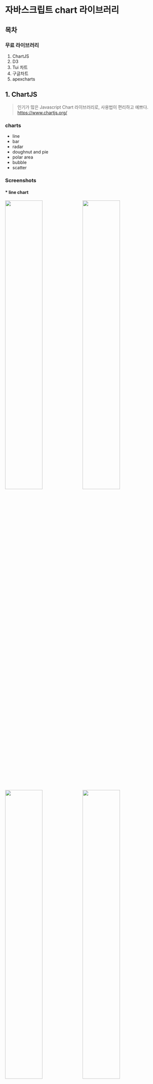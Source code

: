 # 자바스크립트 chart 라이브러리

## 목차

### 무료 라이브러리

1. ChartJS
1. D3
1. Tui 차트
1. 구글차트
1. apexcharts

## 1. ChartJS

> 인기가 많은 Javascript Chart 라이브러리로, 사용법이 편리하고 예쁘다.
> https://www.chartjs.org/

### charts

- line
- bar
- radar
- doughnut and pie
- polar area
- bubble
- scatter

### Screenshots

#### \* line chart

<img src="https://user-images.githubusercontent.com/51072198/71459233-dc977c80-27e9-11ea-96fa-134c3a8b32b6.png" width="49%">
<img src="https://user-images.githubusercontent.com/51072198/71460112-d4d9d700-27ed-11ea-894c-1a27cef84eb3.png" width="49%">
<img src="https://user-images.githubusercontent.com/51072198/71463194-f1c7d780-27f8-11ea-9eb8-0dd7f5195b2a.png" width="49%">
<img src="https://user-images.githubusercontent.com/51072198/71463323-5420d800-27f9-11ea-84c9-de7fa58b83f2.png
" width="49%">

- 선과 점의 색상, 모양, 두께, 상호작용 시 스타일, 툴팁 등 커스터마이징 가능
- Stacked Area Chart로 설정할 수 있음
- line chart 커스터 마이징에 대한 자세한 옵션 : https://www.chartjs.org/docs/latest/charts/line.html

#### \* bar chart

<img src="https://user-images.githubusercontent.com/51072198/71459232-dc977c80-27e9-11ea-9fe3-18dde590e820.png" width="49%">
<img src="https://user-images.githubusercontent.com/51072198/71460169-15395500-27ee-11ea-863c-48a4c6d8c3e1.png" width="49%">
<img src="https://user-images.githubusercontent.com/51072198/71460002-60069d00-27ed-11ea-903a-009c0f058580.png" width="49%">
<img src="https://user-images.githubusercontent.com/51072198/71463415-a104ae80-27f9-11ea-967e-eebec6e12adc.png" width="49%">

- 막대의 테두리 및 배경의 색, 테두리 너비, 툴팁 등 커스터마이징 가능
- 가로 막대나 Stacked bar로 설정할 수 있음
- bar chart 커스터 마이징에 대한 자세한 옵션 : https://www.chartjs.org/docs/latest/charts/bar.html

#### \* radar chart

![radar](https://user-images.githubusercontent.com/51072198/71459235-dd301300-27e9-11ea-8159-047eeef7cf05.png)

- radar chart는 두 개 이상의 다른 데이터 세트의 포인트를 비교하는 데 유용함
- 각 선과 점의 색상, 크기, 모양, 상호작용 시 스타일, 툴팁 등 커스터마이징 가능
- radar chart 커스터 마이징에 대한 자세한 옵션 : https://www.chartjs.org/docs/latest/charts/radar.html

#### \* doughnut and pie chart

<img src="https://user-images.githubusercontent.com/51072198/71460274-8973f880-27ee-11ea-8167-aef93d30b404.png" width="49%">
<img src="https://user-images.githubusercontent.com/51072198/71459234-dc977c80-27e9-11ea-8097-1342430270de.png" width="49%">

- 각 호의 배경색, 호를 그릴 시작 각도, 테두리 굵기, 겹침 여부, 회전 애니메이션, 툴팁 등 커스터마이징 가능
- cutoutPercentage 설정 (중간에서 잘라낸 백분율, 50이면 도넛, 0이면 파이)
- doughnut and pie chart 커스터 마이징에 대한 자세한 옵션 : https://www.chartjs.org/docs/latest/charts/doughnut.html

#### \* polar area chart

![polar-area](https://user-images.githubusercontent.com/51072198/71459624-bbd02680-27eb-11ea-94c0-02814238d904.png)

- pie chart와 유사하지만 값의 스케일도 표시할 수 있음
- 각 호의 배경색, 호를 그릴 시작 각도, 테두리 굵기, 겹침 여부, 회전 애니메이션, 툴팁 등 커스터마이징 가능
- polar area chart 커스터 마이징에 대한 자세한 옵션 : https://www.chartjs.org/docs/latest/charts/polar.html

#### \* bubble chart

![bubble](https://user-images.githubusercontent.com/51072198/71459660-e02c0300-27eb-11ea-9187-91758483d0e0.png)

- bubble chart는 동시에 3차원 데이터를 표시하는 데 사용. 처음 두 치수로 위치가 정해지고 세번째 치수로 크기가 정해진다.
- 각 기포의 모양, 색, 테두리 두께, 회전 각도, 반경, 상호작용 시 스타일, 툴팁 등 커스터마이징 가능
- bubble chart 커스터 마이징에 대한 자세한 옵션 : https://www.chartjs.org/docs/latest/charts/bubble.html

#### \* scatter chart

![scatter](https://user-images.githubusercontent.com/51072198/71459710-16698280-27ec-11ea-816c-308520e1e39a.png)

- x 축이 선형 축으로 변경된 꺾은 선형 차트를 기반으로 함.
- 꺾은 선형(line) 차트와 동일한 속성 지원 (동일한 방법으로 커스터 마이징)
- 꺾은 선형 차트(배열, 포인트 형식 모두 가능)와 달리 포인트 형식의 데이터만 허용
- scatter chart 커스터 마이징에 대한 자세한 옵션 : https://www.chartjs.org/docs/latest/charts/scatter.html

## 2. D3

> 특징 : 동적이고 interactive한 데이터 시각화를 구현하기 위한, 아주 다양한 차트를 제공
> https://d3js.org/

### charts

- line and area
- bar
- doughnut and pie chart
- calendar view
- interactive bubble chart
- maps
- wordcloud
- more charts

### Screenshots

#### \* line and area chart

<img src="https://user-images.githubusercontent.com/51072198/71465569-5b97af80-2800-11ea-9e32-ec69de5c0fb2.png" width="49%">
<img src="https://user-images.githubusercontent.com/51072198/71465572-5c304600-2800-11ea-84b5-6a697efb896c.jpeg" width="49%">
<img src="https://user-images.githubusercontent.com/51072198/71465714-b204ee00-2800-11ea-9ba1-dc0112af4939.png" width="49%">
<img src="https://user-images.githubusercontent.com/51072198/71465785-dbbe1500-2800-11ea-9d8a-407ad1bae2d4.png" width="49%">

#### \* bar chart

<img src="https://user-images.githubusercontent.com/51072198/71466084-d44b3b80-2801-11ea-8cc2-acb09e7f01da.png" width="49%">
<img src="https://user-images.githubusercontent.com/51072198/71466086-d4e3d200-2801-11ea-9878-3ab05bd6c212.png" width="49%">
<img src="https://user-images.githubusercontent.com/51072198/71466138-08bef780-2802-11ea-8679-e6d15834bd58.png" width="49%">
<img src="https://user-images.githubusercontent.com/51072198/71466142-09578e00-2802-11ea-96fe-5b0446679f36.png" width="49%">

#### \* doughnut and pie chart

<img src="https://user-images.githubusercontent.com/51072198/71466443-e7124000-2802-11ea-9372-73653dc76e42.png" width="49%">
<img src="https://user-images.githubusercontent.com/51072198/71466441-e7124000-2802-11ea-9068-804e56c718a7.png" width="49%">
<img src="https://user-images.githubusercontent.com/51072198/71466440-e679a980-2802-11ea-97b1-3a09ef8cdce6.png" width="49%">

#### \* calendar view

![calendar view](https://user-images.githubusercontent.com/51072198/71464816-18d4d800-27fe-11ea-9e18-a3d2532cc861.png)

#### \* interactive bubble chart

![interactive bubble chart](https://user-images.githubusercontent.com/51072198/71466692-aebf3180-2803-11ea-8fc1-ede956e06317.png)

#### \* maps

![maps](https://user-images.githubusercontent.com/51072198/71466775-f776ea80-2803-11ea-9761-b5e95774116c.png)

#### \* wordcloud

![스크린샷 2019-12-26 오후 5 27 57](https://user-images.githubusercontent.com/51072198/71467145-45402280-2805-11ea-902e-4dabf5c35ab8.png)

#### \* more charts

![etc1](https://user-images.githubusercontent.com/51072198/71467684-fdba9600-2806-11ea-87bf-e2711045853a.png)
![etc2](https://user-images.githubusercontent.com/51072198/71467068-f4c8c500-2804-11ea-8894-c182a89cffab.png)

- [링크](https://github.com/d3/d3/wiki/Gallery)

## 3. toast UI 차트

> nhn에서 제공하는 차트 라이브러리로, 디자인이 깔끔하며 다양한 옵션을 제공한다.

### charts

- Bar chart
- Column chart
- Line chart
- Area chart
- Bubble chart
- Pie chart
- Combo chart
- Map chart

#### \* bar chart

![bar차트1](https://image.toast.com/aaaadh/real/2018/techblog/bd47c0bc16a211e696229e1b6294fc39.png)
![bar차트2](https://image.toast.com/aaaadh/real/2018/techblog/11e47c1616a611e68d3393a3503368da.png)

#### \* Column chart

![Column](https://image.toast.com/aaaadh/real/2018/techblog/bd52486616a211e6894efc5fc07d2dfc.png)
![Column2](https://image.toast.com/aaaadh/real/2018/techblog/bd53545e16a211e6934056ef5fddb49a.png)

#### \* Line chart

![Line](https://image.toast.com/aaaadh/real/2018/techblog/bd6ea64616a211e69bf47ef1a0be24f3.png)

#### \* Area chart

![Area](https://image.toast.com/aaaadh/real/2018/techblog/bd40d91e16a211e68499cd2a77a862fb.png)

#### \* Bubble chart / pie chart

![Bubble](https://image.toast.com/aaaadh/real/2018/techblog/64c063b816ac11e69ebdb1152ee5e623.png)
![pie](https://image.toast.com/aaaadh/real/2018/techblog/64c9037e16ac11e689d7149a76c343dd.png)

#### \* Combo chart / Map chart

![Combo chart](https://image.toast.com/aaaadh/real/2018/techblog/64be95a616ac11e695d57ff9470c5eeb.png)
![Map chart](https://image.toast.com/aaaadh/real/2018/techblog/64bf03ce16ac11e688613fb4ccb11e4c.png)

### Customizing

#### 다양한 테마 적용 가능

테마를 직접 등록하고, 적용할 수 있다.

![theme](https://image.toast.com/aaaadh/real/2018/techblog/30cdc378106e11e688464a36f0bd6b63.png)

- 테마에 대한 더 자세한 사항 : https://github.com/nhn/tui.chart/wiki/theme

#### 옵션

- 데이터 포매팅  
   '1,000'(천 단위 표시), '0.00'(소수점 표시), '0001'(zero fill)과 같이 간단하게 적용할 수 있는 포맷팅 옵션 존재 (직접 포맷팅도 가능)
  ![theme](https://image.toast.com/aaaadh/real/2018/techblog/f0a7b8a8106311e69decfdec7d5f0f21.png)

- 영역을 넘어서는 가로축 라벨 개행 처리  
  회전된 글자로 인해 가독성이 좋지 못할 때, 개행 가능
  ![before](https://image.toast.com/aaaadh/real/2018/techblog/10c76150106511e69ed3260a74d40297.png)
  ![after](https://image.toast.com/aaaadh/real/2018/techblog/19132286106511e686088a59a54e900c.png)

- 다이버징(diverging) 옵션  
  diverging stacked bar chart 사용 시, 다른 차트 라이브러리와 달리 좌측 데이터를 음수처리하지 않아도 된다.

  ![인구분포](https://image.toast.com/aaaadh/real/2018/techblog/350pxUSpop2010.svg.png)

## 4. 구글차트

> 아주 많은 종류의 차트를 제공한다.
> https://developers.google.com/chart/

### charts

- Geo Chart
- Bar Chart
- Histogram
- Pie Chart
- Scatter Plot Chart
- Time Series Chart
- Combo Chart
- Area Chart
- Bubble Chart
- Timeline
- Gauge
- more charts ...

![google](https://user-images.githubusercontent.com/51072198/71467342-e4fdb080-2805-11ea-8cdc-549de3d67688.jpeg)

- 배경 색상, 투명도, 선의 굵기와 색상 등을 커스터마이징할 수 있다.
- 이 외에도 수많은 커스터마이징을 제공한다. 아래 문서에서 원하는 차트를 클릭하여 확인하자.  
  https://developers.google.com/chart/interactive/docs/gallery?hl=ko

## 5. apexcharts

> 특징 : 디자인이 깔끔하고, 인터렉티브한 차트를 만들 수 있다. 애니메이션 기능이 있으며 심플한 api로 생성, 설정할 수 있다.

### charts

- Line Chart
- Area Chart
- Column Chart
- Candlestick
- Heat Map Chart
- Pie / Donut
- Radar
- RadialBar

#### \* Line Chart

![스크린샷 2019-12-26 오후 6 27 48](https://user-images.githubusercontent.com/51072198/71469787-99e79b80-280d-11ea-89c2-09ae1c2d2e05.png)
![스크린샷 2019-12-26 오후 6 28 15](https://user-images.githubusercontent.com/51072198/71469788-99e79b80-280d-11ea-95a9-9f022e83fe02.png)

#### \* Area Chart

![Area Chart](https://user-images.githubusercontent.com/51072198/71470109-825ce280-280e-11ea-9608-42b3ef3076a9.jpeg)

#### \* Column Chart

![Column Chart](https://user-images.githubusercontent.com/51072198/71470217-cb149b80-280e-11ea-9eeb-55d96f44ce80.jpeg)

#### \* Candlestick

![Candlestick](https://user-images.githubusercontent.com/51072198/71470108-825ce280-280e-11ea-960d-00e1521fa139.jpeg)

#### \* Heat Map Chart

![Heat Map Chart](https://user-images.githubusercontent.com/51072198/71470112-82f57900-280e-11ea-918b-934cfda5684a.jpeg)

#### \* Pie / Donut

![Pie / Donut](https://user-images.githubusercontent.com/51072198/71470111-825ce280-280e-11ea-9404-cc1bb6ac32ac.jpeg)

#### \* Radar

![screencapture-apexcharts-javascript-chart-demos-radar-charts-2019-12-26-18_39_11 2](https://user-images.githubusercontent.com/51072198/71470372-49713d80-280f-11ea-9535-03a4a31ec0d2.jpeg)

#### \* RadialBar

![screencapture-apexcharts-javascript-chart-demos-radialbar-charts-2019-12-26-18_39_51 2](https://user-images.githubusercontent.com/51072198/71470371-49713d80-280f-11ea-8ed9-8cb79930dc69.jpeg)

### Customizing

- 그리드, 색상, 툴팁 등 디자인 및 테마 커스터마이징 가능
- 애니메이션, 이벤트 커스터마이징 가능
- 자세한 사항은 이곳에서 확인 : https://apexcharts.com/docs
